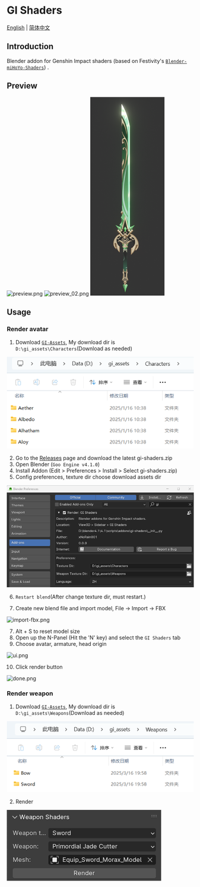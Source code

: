 # GI Shaders
[English](README.md) | [简体中文](README.zh-cn.md)

## Introduction
Blender addon for Genshin Impact shaders (based on Festivity's [`Blender-miHoYo-Shaders`](https://github.com/festivize/Blender-miHoYo-Shaders)) .

## Preview
<div align="left">
  <img src="./assets/readme/preview.png" alt="preview.png" width="200"/>
  <img src="./assets/readme/preview_02.png" alt="preview_02.png" width="200"/>
  <img src="./assets/readme/weapon.png" alt="weapon.png" width="200"/>
</div>

## Usage

### Render avatar



1. Download [`GI-Assets`](https://github.com/xNoRain001/gi-assets/tree/master/Characters), My download dir is `D:\gi_assets\Characters`(Download as needed)
<img src="./assets/readme/download-dir.png" alt="download-dir.png" />

2. Go to the [Releases](https://github.com/xNoRain001/gi-shaders/releases) page and download the latest gi-shaders.zip
3. Open Blender (`Goo Engine v4.1.0`)
4. Install Addon (Edit > Preferences > Install > Select gi-shaders.zip)
5. Config preferences, texture dir choose download assets dir
<img src="./assets/readme/config-preferences.png" alt="config-preferences.png" />

6. `Restart blend`(After change texture dir, must restart.)

6. Create new blend file and import model, File -> Import -> FBX 
<img src="./assets/readme/import-fbx.png" alt="import-fbx.png" />

7. Alt + S to reset model size
8. Open up the N-Panel (Hit the 'N' key) and select the `GI Shaders` tab
9. Choose avatar, armature, head origin
<img src="./assets/readme/ui.png" alt="ui.png" />

10. Click render button
<img src="./assets/readme/done.png" alt="done.png" />

### Render weapon

1. Download [`GI-Assets`](https://github.com/xNoRain001/gi-assets/tree/master/Weapons), My download dir is `D:\gi_assets\Weapons`(Download as needed)
<img src="./assets/readme/download-dir-2.png" alt="download-dir-2.png" />

2. Render
<img src="./assets/readme/render-weapon.png" alt="render-weapon.png" />

